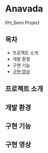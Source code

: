 # Anavada
KH_Semi Project

## 목차
- 프로젝트 소개
- 개발 환경
- 구현 기능
- [구현 영상](#구현-영상)

## 프로젝트 소개


## 개발 환경

## 구현 기능

## 구현 영상
